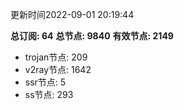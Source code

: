 更新时间2022-09-01 20:19:44

**总订阅: 64**
**总节点: 9840**
**有效节点: 2149**
- trojan节点: 209
- v2ray节点: 1642
- ssr节点: 5
- ss节点: 293
